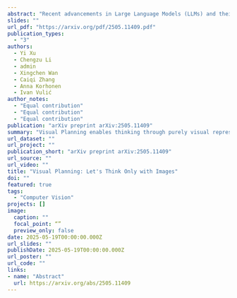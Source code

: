 ```yaml
---
abstract: "Recent advancements in Large Language Models (LLMs) and their multimodal extensions (MLLMs) have substantially enhanced machine reasoning across diverse tasks. However, these models predominantly rely on pure text as the medium for both expressing and structuring reasoning, even when visual information is present. In this work, we argue that language may not always be the most natural or effective modality for reasoning, particularly in tasks involving spatial and geometrical information. Motivated by this, we propose a new paradigm, Visual Planning, which enables planning through purely visual representations, independent of text. In this paradigm, planning is executed via sequences of images that encode step-by-step inference in the visual domain, akin to how humans sketch or visualize future actions. We introduce a novel reinforcement learning framework, Visual Planning via Reinforcement Learning (VPRL), empowered by GRPO for post-training large vision models, leading to substantial improvements in planning in a selection of representative visual navigation tasks, FrozenLake, Maze, and MiniBehavior. Our visual planning paradigm outperforms all other planning variants that conduct reasoning in the text-only space. Our results establish Visual Planning as a viable and promising alternative to language-based reasoning, opening new avenues for tasks that benefit from intuitive, image-based inference."
slides: ""
url_pdf: "https://arxiv.org/pdf/2505.11409.pdf"
publication_types:
  - "3"
authors:
  - Yi Xu
  - Chengzu Li
  - admin
  - Xingchen Wan
  - Caiqi Zhang
  - Anna Korhonen
  - Ivan Vulić
author_notes: 
  - "Equal contribution"
  - "Equal contribution"
  - "Equal contribution"
publication: "arXiv preprint arXiv:2505.11409"
summary: "Visual Planning enables thinking through purely visual representations, independent of text"
url_dataset: ""
url_project: ""
publication_short: "arXiv preprint arXiv:2505.11409"
url_source: ""
url_video: ""
title: "Visual Planning: Let's Think Only with Images"
doi: ""
featured: true
tags: 
  - "Computer Vision"
projects: []
image:
  caption: ""
  focal_point: “”
  preview_only: false
date: 2025-05-19T00:00:00.000Z
url_slides: ""
publishDate: 2025-05-19T00:00:00.000Z
url_poster: ""
url_code: ""
links:
- name: "Abstract"
  url: https://arxiv.org/abs/2505.11409
---
```

